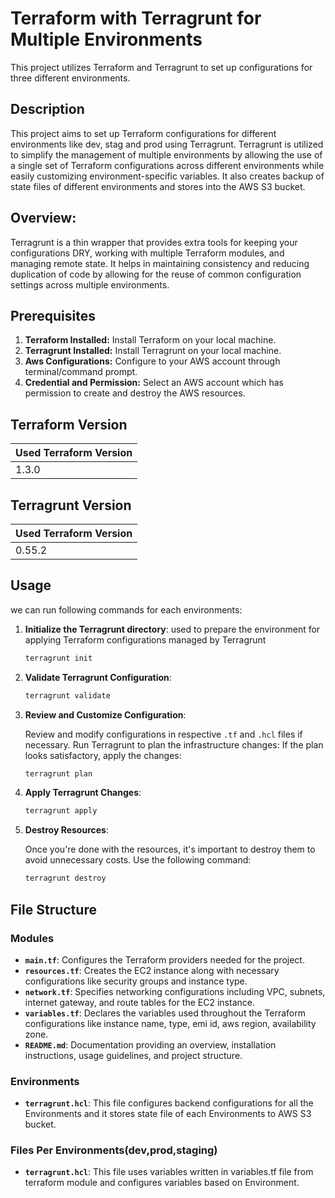 
# Terraform with Terragrunt for Multiple Environments

This project utilizes Terraform and Terragrunt to set up configurations for three different environments. 

## Description
This project aims to set up Terraform configurations for different environments like dev, stag and prod using Terragrunt. Terragrunt is utilized to simplify the management of multiple environments by allowing the use of a single set of Terraform configurations across different environments while easily customizing environment-specific variables. It also creates backup of state files of different environments and stores into the AWS S3 bucket. 


## Overview:
Terragrunt is a thin wrapper that provides extra tools for keeping your configurations DRY, working with multiple Terraform modules, and managing remote state. It helps in maintaining consistency and reducing duplication of code by allowing for the reuse of common configuration settings across multiple environments.


## Prerequisites

1. **Terraform Installed:** Install Terraform on your local machine.
2. **Terragrunt Installed:** Install Terragrunt on your local machine.
3. **Aws Configurations:** Configure to your AWS account through terminal/command prompt.
4. **Credential and Permission:** Select an AWS account which has permission to create and destroy the AWS resources.  


## Terraform Version

| Used Terraform Version |
|------------------------|
| 1.3.0                  |

## Terragrunt Version

| Used Terraform Version |
|------------------------|
| 0.55.2                 |


## Usage

we can run following commands for each environments:  

1. **Initialize the Terragrunt directory**:
    used to prepare the environment for applying    Terraform configurations managed by Terragrunt

    ```bash
    terragrunt init
    ```

2. **Validate Terragrunt Configuration**:

    ```bash
    terragrunt validate
    ```

3. **Review and Customize Configuration**:
   
    Review and modify configurations in respective `.tf` and `.hcl` files if necessary.
    Run Terragrunt to plan the infrastructure changes:
    If the plan looks satisfactory, apply the changes:

     ```bash
    terragrunt plan
    ```


4. **Apply Terragrunt Changes**:

    ```bash
    terragrunt apply
    ```


5. **Destroy Resources**:

   Once you're done with the resources, it's important to destroy them to avoid unnecessary costs. Use the following command:

    ```bash
    terragrunt destroy
    ```
## File Structure

### Modules

- **`main.tf`**: Configures the Terraform providers needed for the project.
- **`resources.tf`**: Creates the EC2 instance along with necessary configurations like security groups and instance type.
- **`network.tf`**: Specifies networking configurations including VPC, subnets, internet gateway, and route tables for the EC2 instance.
- **`variables.tf`**: Declares the variables used throughout the Terraform configurations like instance name, type, emi id, aws region, availability zone. 
- **`README.md`**: Documentation providing an overview, installation instructions, usage guidelines, and project structure.


### Environments 

- **`terragrunt.hcl`**: This file configures backend configurations for all the Environments and it stores state file of each Environments to AWS S3 bucket.  

### Files Per Environments(dev,prod,staging)

- **`terragrunt.hcl`**: This file uses variables written in variables.tf file from terraform module and configures variables based on Environment.
